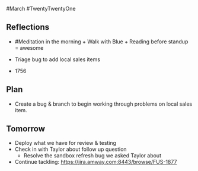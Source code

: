 #March #TwentyTwentyOne 

## Reflections 
- #Meditation in the morning + Walk with Blue + Reading before standup = awesome

- Triage bug to add local sales items
- 1756 

## Plan
- Create a bug & branch to begin working through problems on local sales item. 


## Tomorrow
- Deploy what we have for review & testing
- Check in with Taylor about follow up question
	- Resolve the sandbox refresh bug we asked Taylor about
- Continue tackling: https://jira.amway.com:8443/browse/FUS-1877